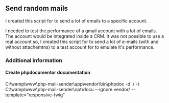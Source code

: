 ## Send random mails

I created this script for to send a lot of emails to a specific account.

I needed to test the performance of a gmail account with a lot of emails. The account would be integrated inside a CRM. It was not possible to use a real account so, I created this script for to send a lot of e-mails (with and without attachemtns) to a test account for to emulate it's performance. 



### Additional information

#### Create phpdocumentor documentation
C:\wamp\www\php-mail-sender\app\vendor\bin\phpdoc -d ./ -t C:\wamp\www\php-mail-sender\opt\docu --ignore vendor/ --template="responsive-twig"